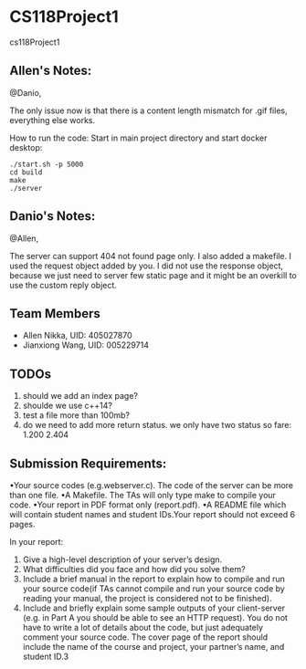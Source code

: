 # CS118Project1
cs118Project1

## Allen's Notes:
@Danio, 

The only issue now is that there is a content length mismatch for .gif files, everything else works.

How to run the code:
Start in main project directory and start docker desktop:
```
./start.sh -p 5000
cd build
make
./server
```

## Danio's Notes:
@Allen,

The server can support 404 not found page only. I also added a makefile. I used the request object added by you. I did not use the response object, because we just need to server few static page and it might be an overkill to use the custom reply object.
## Team Members
* Allen Nikka, UID: 405027870
* Jianxiong Wang, UID: 005229714


## TODOs

1. should we add an index page?
2. shoulde we use c++14?
3. test a file more than 100mb?
4. do we need to add more return status. we only have two status so fare: 1.200 2.404

## Submission Requirements:
•Your source codes (e.g.webserver.c).  The code of the server can be more than one file.
•A Makefile.  The TAs will only type make to compile your code.
•Your report in PDF format only (report.pdf).
•A README file which will contain student names and student IDs.Your report should not exceed 6 pages.  

In your report:
1.  Give a high-level description of your server’s design.
2.  What difficulties did you face and how did you solve them?
3.  Include  a  brief  manual  in  the  report  to  explain  how  to  compile  and  run  your  source  code(if  TAs  cannot  compile  and  run  your  source  code  by  reading  your  manual,  the  project  is considered not to be finished).
4.  Include  and  briefly  explain  some  sample  outputs  of  your  client-server  (e.g.   in  Part  A  you should be able to see an HTTP request).  You do not have to write a lot of details about the code, but just adequately comment your source code.  The cover page of the report should include the name of the course and project, your partner’s name, and student ID.3
